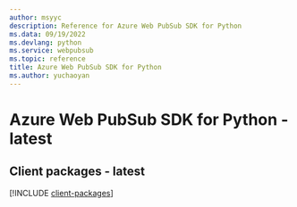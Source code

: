 ```yaml
---
author: msyyc
description: Reference for Azure Web PubSub SDK for Python
ms.data: 09/19/2022
ms.devlang: python
ms.service: webpubsub
ms.topic: reference
title: Azure Web PubSub SDK for Python
ms.author: yuchaoyan
---
```

# Azure Web PubSub SDK for Python - latest

## Client packages - latest
[!INCLUDE [client-packages](web-pubsub-client-index.md)]